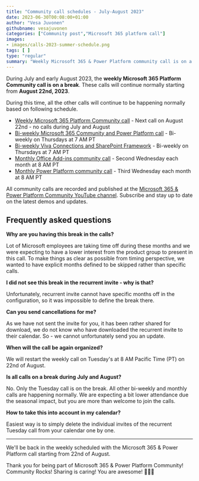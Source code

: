 ```yaml
---
title: "Community call schedules - July-August 2023"
date: 2023-06-30T00:08:00+01:00
author: "Vesa Juvonen"
githubname: vesajuvonen
categories: ["Community post","Microsoft 365 platform call"]
images:
- images/calls-2023-summer-schedule.png
tags: [ ]
type: "regular"
summary: "Weekly Microsoft 365 & Power Platform community call is on a break during until August 22nd."
---
```


During July and early August 2023, the **weekly Microsoft 365 Platform Community call is on a break**. These calls will continue normally starting from **August 22nd, 2023**.

During this time, all the other calls will continue to be happening normally based on following schedule.

* [Weekly Microsoft 365 Platform Community call](https://aka.ms/m365-dev-call) - Next call on August 22nd - no calls during July and August
* [Bi-weekly Microsoft 365 Community and Power Platform call](https://aka.ms/spdev-sig-call) - Bi-weekly on Thursdays at 7 AM PT
* [Bi-weekly Viva Connections and SharePoint Framework](https://aka.ms/spdev-spfx-call) - Bi-weekly on Thursdays at 7 AM PT
* [Monthly Office Add-ins community call](https://aka.ms/officeaddinscommunitycall) - Second Wednesday each month at 8 AM PT
* [Monthly Power Platform community call](https://aka.ms/powerplatformcommunitycall) - Third Wednesday each month at 8 AM PT

All community calls are recorded and published at the [Microsoft 365 & Power Platform Community YouTube channel](https://www.youtube.com/channel/UC_mKdhw-V6CeCM7gTo_Iy7w). Subscribe and stay up to date on the latest demos and updates.

## Frequently asked questions

**Why are you having this break in the calls?**

Lot of Microsoft employees are taking time off during these months and we were expecting to have a lower interest from the product group to present in this call. To make things as clear as possible from timing perspective, we wanted to have explicit months defined to be skipped rather than specific calls. 

**I did not see this break in the recurrent invite - why is that?**

Unfortunately, recurrent invite cannot have specific months off in the configuration, so it was impossible to define the break there. 

**Can you send cancellations for me?**

As we have not sent the invite for you, it has been rather shared for download, we do not know who have downloaded the recurrent invite to their calendar. So - we cannot unfortunately send you an update.

**When will the call be again organized?**

We will restart the weekly call on Tuesday's at 8 AM Pacific Time (PT) on 22nd of August. 

**Is all calls on a break during July and August?**

No. Only the Tuesday call is on the break. All other bi-weekly and monthly calls are happening normally. We are expecting a bit lower attendance due the seasonal impact, but you are more than welcome to join the calls.

**How to take this into account in my calendar?**

Easiest way is to simply delete the individual invites of the recurrent Tuesday call from your calendar one by one.

-----

We'll be back in the weekly scheduled with the Microsoft 365 & Power Platform call starting from 22nd of August. 

Thank you for being part of Microsoft 365 & Power Platform Community! Community Rocks! Sharing is caring! You are awesome! 👏🚀🧡